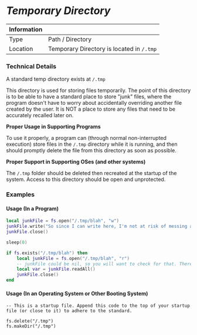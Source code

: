 # _Temporary Directory_
| Information	|																						                                            |
|-------------|---------------------------------------------------------------------------------------|
| Type		  	| Path / Directory									
| Location	| Temporary Directory is located in `/.tmp`	|

### Technical Details
A standard temp directory exists at `/.tmp`

This directory is used for storing files temporarily. The point of this directory is to be able to have a standard place to store "junk" files, where the program doesn't have to worry about accidentally overriding another file created by the user. It is NOT a place to store any files that need to be accurately recalled later on.

**Proper Usage in Supporting Programs**

To use it properly, a program can (through normal non-interrupted execution) store files in the `/.tmp` directory while it is running, and then should promptly delete the file from this directory as soon as possible.

**Proper Support in Supporting OSes (and other systems)**

The `/.tmp` folder should be deleted then recreated at the startup of the system. Access to this directory should be open and unprotected.

### Examples

#### Usage (In a Program)
```Lua
local junkFile = fs.open("/.tmp/blah", "w")
junkFile.write("So since I can write here, I'm not at risk of messing a user's stuff up.")
junkFile.close()

sleep(0)

if fs.exists("/.tmp/blah") then
	local junkFile = fs.open("/.tmp/blah", "r")
	-- junkFile could be nil, so you will want to check for that. There is no guarentee the file still exists - the temp directory is not persistent.
    local var = junkFile.readAll()
    junkFile.close()
end
```

#### Usage (In an Operating System or Other Booting System)
```
-- This is a startup file. Append this code to the top of your startup file (or close to it) to adhere to the standard.

fs.delete("/.tmp")
fs.makeDir("/.tmp")
```
